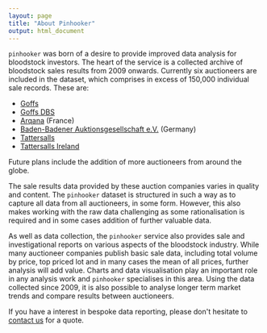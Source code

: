 ```yaml
---
layout: page
title: "About Pinhooker"
output: html_document
---
```


`pinhooker` was born of a desire to provide improved data analysis for bloodstock investors. The heart of the service is a collected archive of bloodstock sales results from 2009 onwards. Currently six auctioneers are included in the dataset, which comprises in excess of 150,000 individual sale records. These are:

* [Goffs](http://www.goffs.com)
* [Goffs DBS](http://www.goffsdbs.com)
* [Arqana](http://www.arqana.com) (France)
* [Baden-Badener Auktionsgesellschaft e.V.](http://www.bbag-sales.de/) (Germany)
* [Tattersalls](http://www.tattersalls.com)
* [Tattersalls Ireland](http://www.tattersalls.ie)

Future plans include the addition of more auctioneers from around the globe.

The sale results data provided by these auction companies varies in quality and content. The `pinhooker` dataset is structured in such a way as to capture all data from all auctioneers, in some form. However, this also makes working with the raw data challenging as some rationalisation is required and in some cases addition of further valuable data.

As well as data collection, the `pinhooker` service also provides sale and investigational reports on various aspects of the bloodstock industry. While many auctioneer companies publish basic sale data, including total volume by price, top priced lot and in many cases the mean of all prices, further analysis will add value. Charts and data visualisation play an important role in any analysis work and `pinhooker` specialises in this area. Using the data collected since 2009, it is also possible to analyse longer term market trends and compare results between auctioneers.

If you have a interest in bespoke data reporting, please don't hesitate to [contact us](phill@starkingdom.co.uk) for a quote.

